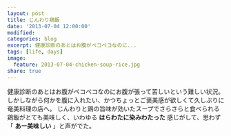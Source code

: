 ```yaml
---
layout: post
title: じんわり鶏飯
date: '2013-07-04 12:00:00'
modified:
categories: blog
excerpt: 健康診断のあとはお腹がペコペコなのに...
tags: [life, days]
image:
  feature: 2013-07-04-chicken-soup-rice.jpg
share: true
---
```


健康診断のあとはお腹がペコペコなのにお腹が張って苦しいという難しい状況。
しかしながら何かを腹に入れたい、かつちょっとご褒美感が欲しくて久しぶりに奄美料理の店へ。
じんわりと鶏の旨味が効いたスープでさらさらと食べられる鶏飯がとても美味しく、いわゆる __はらわたに染みわたった__ 感じがして、思わず「 __あー美味しい__ 」と声がでた。